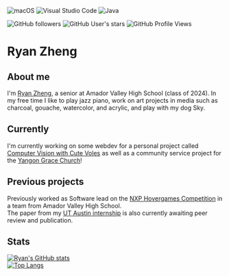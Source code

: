 ![macOS](https://img.shields.io/badge/mac%20os-000000?style=for-the-badge&logo=macos&logoColor=F0F0F0)
![Visual Studio Code](https://img.shields.io/badge/Visual%20Studio%20Code-0078d7.svg?style=for-the-badge&logo=visual-studio-code&logoColor=white)
![Java](https://img.shields.io/badge/java-%23ED8B00.svg?style=for-the-badge&logo=java&logoColor=white) 

![GitHub followers](https://img.shields.io/github/followers/nmokey?style=social) 
![GitHub User's stars](https://img.shields.io/github/stars/nmokey?style=social)
![GitHub Profile Views](https://komarev.com/ghpvc/?username=nmokey)

# Ryan Zheng
## About me
I'm [Ryan Zheng](https://nmokey.com), a senior at Amador Valley High School (class of 2024). In my free time I like to play jazz piano, work on art projects in media such as charcoal, gouache, watercolor, and acrylic, and play with my dog Sky.
## Currently
I'm currently working on some webdev for a personal project called [Computer Vision with Cute Voles](https://www.nmokey.com/CVwithCV/) as well as a community service project for the [Yangon Grace Church](https://ygngracechurch.org/)!
## Previous projects
Previously worked as Software lead on the [NXP Hovergames Competition](https://github.com/nmokey/AVHovergames2023) in a team from Amador Valley High School.  
The paper from my [UT Austin internship](https://github.com/nmokey/UTAustinInternship) is also currently awaiting peer review and publication.
## Stats
[![Ryan's GitHub stats](https://github-readme-stats.vercel.app/api?username=nmokey&show_icons=true&theme=react&hide=issues,prs)](https://github.com/nmokey/github-readme-stats)  
[![Top Langs](https://github-readme-stats.vercel.app/api/top-langs/?username=nmokey&layout=compact&theme=dark)](https://github.com/nmokey/github-readme-stats)
